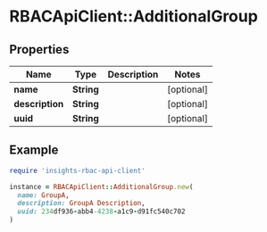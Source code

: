 # RBACApiClient::AdditionalGroup

## Properties

| Name | Type | Description | Notes |
| ---- | ---- | ----------- | ----- |
| **name** | **String** |  | [optional] |
| **description** | **String** |  | [optional] |
| **uuid** | **String** |  | [optional] |

## Example

```ruby
require 'insights-rbac-api-client'

instance = RBACApiClient::AdditionalGroup.new(
  name: GroupA,
  description: GroupA Description,
  uuid: 234df936-abb4-4238-a1c9-d91fc540c702
)
```

